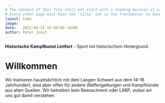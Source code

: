 ```yaml
---
# The content of this file shall not start with a heading because it will force Jekyll to create a new page entry in the nav bar. So start with simple text first.
# Every other page must have the 'title' set in the frontmatter to have it shown in the nav bar and have its own link.
layout: home
image: 
date:   2022-09-15 10:00:00 +0200
author: Peter Joost
---
```


**Historische Kampfkunst Lintfort** - Sport mit historischem Hintergrund.

# Willkommen
Wir trainieren hauptsächlich mit dem Langen Schwert aus dem 14-16 Jahrhundert, 
sind aber offen für andere Waffengattungen und Kampfkünste aus alten Quellen.
Wir betreiben kein Reenactment oder LARP, wobei wir uns gut damit verstehen.
